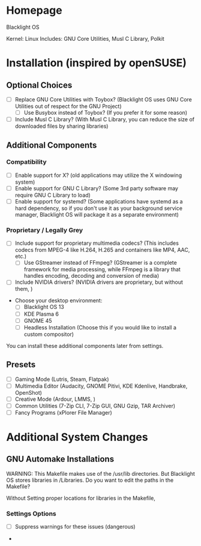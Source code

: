 # Homepage
Blacklight OS

Kernel: Linux
Includes: GNU Core Utilities, Musl C Library, Polkit
# Installation (inspired by openSUSE)
## Optional Choices
- [ ] Replace GNU Core Utilities with Toybox? (Blacklight OS uses GNU Core Utilities out of respect for the GNU Project)
	- [ ] Use Busybox instead of Toybox? (If you prefer it for some reason)
- [ ] Include Musl C Library? (With Musl C Library, you can reduce the size of downloaded files by sharing libraries)
## Additional Components
### Compatibility
- [ ] Enable support for X? (old applications may utilize the X windowing system)
- [ ] Enable support for GNU C Library? (Some 3rd party software may require GNU C Library to load)
- [ ] Enable support for systemd? (Some applications have systemd as a hard dependency, so if you don't use it as your background service manager, Blacklight OS will package it as a separate environment)
### Proprietary / Legally Grey
- [ ] Include support for proprietary multimedia codecs? (This includes codecs from MPEG-4 like H.264, H.265 and containers like MP4, AAC, etc.)
	- [ ] Use GStreamer instead of FFmpeg? (GStreamer is a complete framework for media processing, while FFmpeg is a library that handles encoding, decoding and conversion of media)
- [ ] Include NVIDIA drivers? (NVIDIA drivers are proprietary, but without them, )

- Choose your desktop environment:
	- [ ] Blacklight OS 13
	- [ ] KDE Plasma 6
	- [ ] GNOME 45
	- [ ] Headless Installation (Choose this if you would like to install a custom compositor)

You can install these additional components later from settings.
## Presets
- [ ] Gaming Mode (Lutris, Steam, Flatpak)
- [ ] Multimedia Editor (Audacity, GNOME Pitivi, KDE Kdenlive, Handbrake, OpenShot)
- [ ] Creative Mode (Ardour, LMMS, )
- [ ] Common Utilities (7-Zip CLI, 7-Zip GUI, GNU Gzip, TAR Archiver)
- [ ] Fancy Programs (xPlorer File Manager)
# Additional System Changes
## GNU Automake Installations
WARNING: This Makefile makes use of the /usr/lib directories. But Blacklight OS stores libraries in /Libraries. Do you want to edit the paths in the Makefile?

Without Setting proper locations for libraries in the Makefile, 

### Settings Options
- [ ] Suppress warnings for these issues (dangerous)
- 